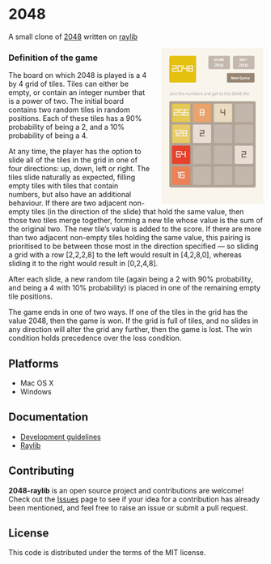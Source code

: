 # 2048

A small clone of [2048](https://github.com/gabrielecirulli/2048) written on [raylib](https://github.com/raysan5/raylib)

<img align="right" src="resources/game.gif" width="40%" style="margin-left: 20px;">

### Definition of the game

The board on which 2048 is played is a 4 by 4 grid of tiles. Tiles can either be empty, or contain
an integer number that is a power of two. The initial board contains two random tiles in random
positions. Each of these tiles has a 90% probability of being a 2, and a 10% probability of being
a 4.

At any time, the player has the option to slide all of the tiles in the grid in one of four
directions: up, down, left or right. The tiles slide naturally as expected, filling empty tiles
with tiles that contain numbers, but also have an additional behaviour. If there are two adjacent
non-empty tiles (in the direction of the slide) that hold the same value, then those two tiles
merge together, forming a new tile whose value is the sum of the original two. The new tile’s value
is added to the score. If there are more than two adjacent non-empty tiles holding the same value,
this pairing is prioritised to be between those most in the direction specified — so sliding a grid
with a row [2,2,2,8] to the left would result in [4,2,8,0], whereas sliding it to the right would
result in [0,2,4,8].

After each slide, a new random tile (again being a 2 with 90% probability, and being a 4 with 10%
probability) is placed in one of the remaining empty tile positions.

The game ends in one of two ways. If one of the tiles in the grid has the value 2048, then the
game is won. If the grid is full of tiles, and no slides in any direction will alter the grid any
further, then the game is lost. The win condition holds precedence over the loss condition.

## Platforms

* Mac OS X
* Windows

## Documentation

* [Development guidelines](http://scrambledeggsontoast.github.io/2014/05/09/writing-2048-elm/)
* [Raylib](https://github.com/raysan5/raylib/wiki)

## Contributing

**2048-raylib** is an open source project and contributions are welcome! Check out the
[Issues](https://github.com/dmvass/2048-raylib/issues) page to see if your idea for a contribution
has already been mentioned, and feel free to raise an issue or submit a pull request.

## License

This code is distributed under the terms of the MIT license.
